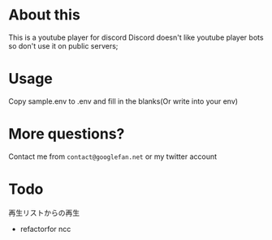 # About this
This is a youtube player for discord
Discord doesn't like youtube player bots so don't use it on public servers;

# Usage
Copy sample.env to .env and fill in the blanks(Or write into your env)

# More questions?
Contact me from `contact@googlefan.net` or my twitter account

# Todo
再生リストからの再生
- refactorfor ncc